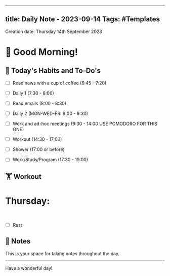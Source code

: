 
---
title: Daily Note - 2023-09-14
Tags: #Templates
---

Creation date: Thursday 14th September 2023

# 🌅 Good Morning! 

## 🎯 Today's Habits and To-Do's

- [ ] Read news with a cup of coffee (6:45 - 7:20)
- [ ] Daily 1 (7:30 - 8:00)
- [ ] Read emails (8:00 - 8:30)
- [ ] Daily 2 (MON-WED-FRI 9:00 - 9:30) 
- [ ] Work and ad-hoc meetings (9:30 - 14:00 USE POMODORO FOR THIS ONE)
- [ ] Workout (14:30 - 17:00)
- [ ] Shower (17:00 or before)
- [ ] Work/Study/Program (17:30 - 19:00)


## 🏋️ Workout
# Thursday:  
         
- [ ] Rest     
  
## 📖 Notes

This is your space for taking notes throughout the day. 


---

Have a wonderful day!
